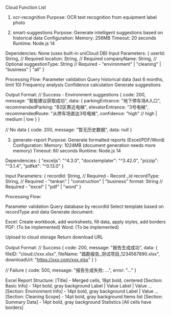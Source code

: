 Cloud Function List
1. ocr-recognition
Purpose: OCR text recognition from equipment label photo

2. smart-suggestions
Purpose: Generate intelligent suggestions based on historical data
Configuration:
Memory: 256MB
Timeout: 20 seconds
Runtime: Node.js 14

Dependencies: None (uses built-in uniCloud DB)
Input Parameters:
{
  userId: String,        // Required
  location: String,      // Required
  companyName: String,   // Optional
  suggestionType: String // Required - "environment" | "cleaning" | "business" | "all"
}

Processing Flow:
Parameter validation
Query historical data (last 6 months, limit 10)
Frequency analysis
Confidence calculation
Generate suggestions

Output Format:
// Success - Environment suggestions
{
  code: 200,
  message: "智能建议获取成功",
  data: {
    parkingEntrance: "地下停车场A入口",
    recommendedParking: "B2区靠近电梯",
    elevatorEntrance: "3号电梯",
    recommendedRoute: "从停车场直达3号电梯",
    confidence: "high"  // high | medium | low
  }
}

// No data
{
  code: 200,
  message: "暂无历史数据",
  data: null
}

3. generate-report
Purpose: Generate formatted reports (Excel/PDF/Word)
Configuration:
Memory: 1024MB (document generation needs more memory)
Timeout: 60 seconds
Runtime: Node.js 14

Dependencies:
{
  "exceljs": "^4.3.0",
  "docxtemplater": "^3.42.0",
  "pizzip": "^3.1.4",
  "pdfkit": "^0.13.0"
}

Input Parameters:
{
  recordId: String,    // Required - Record _id
  recordType: String,  // Required - "tankan" | "construction" | "business"
  format: String       // Required - "excel" | "pdf" | "word"
}

Processing Flow:

Parameter validation
Query database by recordId
Select template based on recordType and data
Generate document:

Excel: Create workbook, add worksheets, fill data, apply styles, add borders
PDF: (To be implemented)
Word: (To be implemented)


Upload to cloud storage
Return download URL

Output Format:
// Success
{
  code: 200,
  message: "报告生成成功",
  data: {
    fileID: "cloud://xxx.xlsx",
    fileName: "踏勘报告_测试项目_1234567890.xlsx",
    downloadUrl: "https://xxx.com/xxx.xlsx"
  }
}

// Failure
{
  code: 500,
  message: "报告生成失败: ...",
  error: "..."
}

Excel Report Structure:
[Title] - Merged cells, 18pt bold, centered
[Section: Basic Info] - 14pt bold, gray background
  Label | Value
  Label | Value
  ...
[Section: Environment Info] - 14pt bold, gray background
  Label | Value
  ...
[Section: Cleaning Scope] - 14pt bold, gray background
  Items list
[Section: Summary Data] - 14pt bold, gray background
  Statistics
[All cells have borders]